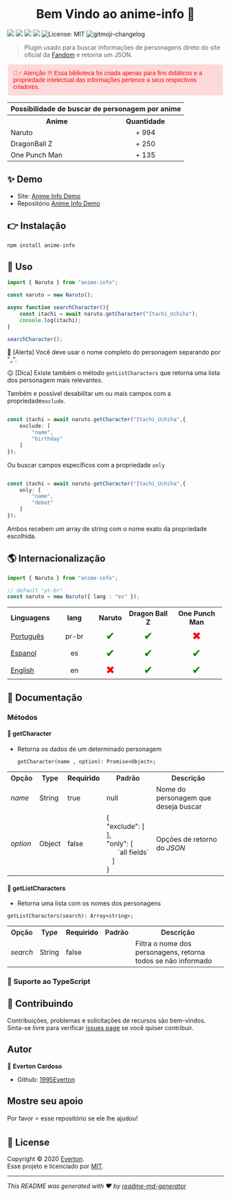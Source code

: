 
<h1 align="center">Bem Vindo ao anime-info 👋</h1>
<p align="left">
  <img src="https://img.shields.io/badge/version-1.0.6-blue.svg?cacheSeconds=2592000" />
    <img src="https://img.shields.io/badge/node->=10.0.0-blue.svg?cacheSeconds=2592000" />
     <img src="https://img.shields.io/badge/npm->=5.5.0-blue.svg?cacheSeconds=2592000" />
     <img src="https://img.shields.io/badge/documentation-yes-brightgreen.svg?cacheSeconds=2592000" />
    <img alt="License: MIT" src="https://img.shields.io/badge/license-MIT-yellow.svg" />
    <img src="https://img.shields.io/badge/changelog-gitmoji-brightgreen.svg" alt="gitmoji-changelog">
</p>

> Plugin usado para buscar informações de personagens direto do site oficial da  [Fandom](https://www.fandom.com/) e retorna um JSON. 

  <p style="width: 500px;
  background-color: #ff000024;
  font-family: sans-serif;
  color: #ff0000;
  max-width: 100%;
  margin: 0 auto;
  padding: 12px;
  box-sizing: border-box">🙅‍♂️ Atenção !!! Essa biblioteca foi criada apenas para fins didáticos e a propriedade intelectual das informações pertence a seus respectivos criadores.</p>

<table>
  <tr>
    <th colspan="2">Possibilidade de buscar de personagem por anime</th>
  </tr>
  <tr>
    <th style="text-align: center">Anime</th>
    <th style="text-align: center">Quantidade</th>
  </tr>
  <tr>
    <td>Naruto</td>
    <td style="text-align: center">+ 994</td>
  </tr>
  <tr>
    <td>DragonBall Z</td>
    <td style="text-align: center">+ 250</td>
  </tr>
  <tr>
    <td>One Punch Man</td>
    <td style="text-align: center">+ 135</td>
  </tr>
</table>


## ✨ Demo

- Site: [Anime Info Demo](https://anime-info-demo.herokuapp.com/)
- Repositório [Anime Info Demo](https://github.com/1995Everton/anime-info-demo)

## 👉 Instalação

```sh
npm install anime-info
```

## 🚀 Uso

```ts
import { Naruto } from "anime-info";

const naruto = new Naruto();

async function searchCharacter(){
	const itachi = await naruto.getCharacter("Itachi_Uchiha");
	console.log(itachi);
}

searchCharacter();

```
🐛 [Alerta] Você deve usar o nome completo do personagem separando por "_". 

😉 [Dica] Existe também o método `getListCharacters` que retorna uma lista dos personagem mais relevantes.

Também e possível desabilitar um ou mais campos com a propriedade`exclude`.
```ts

const itachi = await naruto.getCharacter("Itachi_Uchiha",{ 
	exclude: [
		"name",
		"birthday"
	]
});

```

Ou buscar campos específicos com a propriedade `only`
```ts

const itachi = await naruto.getCharacter("Itachi_Uchiha",{ 
	only: [
		"name",
		"debut"
	]
});

```
Ambos recebem um array de string com o nome exato da propriedade escolhida.

## 🌎 Internacionalização

```ts
import { Naruto } from "anime-info";

// default "pt-br"
const naruto = new Naruto({ lang : "es" });

```

<table class="tg" style="undefined;table-layout: fixed; width: 500px">
<colgroup>
<col style="width: 94px">
<col style="width: 98px">
</colgroup>
  <tr>
    <th class="tg-c3ow" style="text-align: center">Linguagens</th>
    <th class="tg-baqh" style="text-align: center">lang</th>
    <th class="tg-baqh" style="text-align: center">Naruto</th>
    <th class="tg-baqh" style="text-align: center">Dragon Ball Z</th>
    <th class="tg-baqh" style="text-align: center">One Punch Man</th>
  </tr>
  <tr>
    <td class="tg-c3ow"><a href="https://www.fandom.com/explore-pt-br?uselang=pt-br">
	Português
	</a>
</td>
    <td class="tg-baqh"  style="text-align: center">pr-br</td>
    <td class="tg-baqh" style="text-align: center; color: green;font-size: 25px">✔</td>
    <td class="tg-baqh" style="text-align: center; color: green;font-size: 25px">✔</td>
    <td class="tg-baqh" style="text-align: center; color: red;font-size: 25px">✖</td>
  </tr>
  <tr>
        <td class="tg-c3ow"><a href="https://www.fandom.com/explore-es?uselang=es">
		Espanol
		</a>
  </td>
  <td class="tg-baqh" style="text-align: center">es</td>
    <td class="tg-baqh" style="text-align: center; color: green;font-size: 25px">✔</td>
    <td class="tg-baqh" style="text-align: center; color: green;font-size: 25px">✔</td>
    <td class="tg-baqh" style="text-align: center; color: green;font-size: 25px">✔</td>
  </tr>
  <tr>
    <td class="tg-c3ow">
		<a href="https://www.fandom.com/">English
		</a>
	</td>
    <td class="tg-baqh"  style="text-align: center">en</td>
    <td class="tg-baqh" style="text-align: center; color: red;font-size: 25px">✖</td>
    <td class="tg-baqh" style="text-align: center; color: green;font-size: 25px">✔</td>
    <td class="tg-baqh" style="text-align: center; color: green;font-size: 25px">✔</td>
  </tr>
</table>

## 📖 Documentação

### Métodos

#### 📌 getCharacter

- Retorna os dados de um determinado personagem

  `getCharacter(name , option): Promise<Object>;`

<table>
  <tr>
    <th><span style="font-weight:600;font-style:normal">Opção</span></th>
    <th><span style="font-weight:600;font-style:normal">Type</span></th>
    <th >Requirido</th>
    <th><span style="font-weight:600;font-style:normal">Padrão</span></th>
    <th><span style="font-weight:600;font-style:normal">Descrição</span></th>
  </tr>
  <tr>
    <td><span style="font-weight:normal;font-style:italic">name</span></td>
    <td><span style="font-weight:400;font-style:normal">String</span></td>
    <td>true</td>
    <td>null</td>
    <td>Nome do personagem que deseja buscar</td>
  </tr>
  <tr style="width: 200px;">
    <td><span style="font-weight:normal;font-style:italic">option</span></td>
    <td>Object</td>
    <td>false</td>
    <td>{<br>   "exclude": [ ],<br>   "only": [ &nbsp;&nbsp;&nbsp;&nbsp;&nbsp;&nbsp;`all fields`<br>&nbsp;&nbsp;&nbsp;]<br>}</td>
    <td>Opções de retorno do <span style="font-style:italic">JSON</span></td>
  </tr>
</table>

#### 📌 getListCharacters

- Retorna uma lista com os nomes dos personagens

 `getListCharacters(search): Array<string>;`

  <table>
  <tr>
    <th><span style="font-weight:600;font-style:normal">Opção</span></th>
    <th><span style="font-weight:600;font-style:normal">Type</span></th>
    <th >Requirido</th>
    <th><span style="font-weight:600;font-style:normal">Padrão</span></th>
    <th><span style="font-weight:600;font-style:normal">Descrição</span></th>
  </tr>
  <tr>
    <td><span style="font-weight:normal;font-style:italic">search </span></td>
    <td><span style="font-weight:400;font-style:normal">String</span></td>
    <td>false</td>
    <td></td>
    <td>Filtra o nome dos personagens, retorna todos se não informado</td>
  </tr>
</table>


### 💯 Suporte ao TypeScript

## 🤝   Contribuindo

Contribuições, problemas e solicitações de recursos são bem-vindos.<br />
Sinta-se livre para verificar [issues page](https://github.com/1995Everton/anime-info/issues)  se você quiser contribuir.<br />

## Autor

👤 **Everton Cardoso**

- Github: [1995Everton](https://github.com/1995Everton)

## Mostre seu apoio

Por favor ⭐️ esse repositório se ele lhe ajudou!


## 📝 License

Copyright © 2020 [Everton](https://github.com/1995Everton).<br />
Esse projeto e licenciado por [MIT](https://github.com/1995Everton/anime-info/blob/master/LICENSE).

---

_This README was generated with ❤️ by [readme-md-generator](https://github.com/kefranabg/readme-md-generator)_
